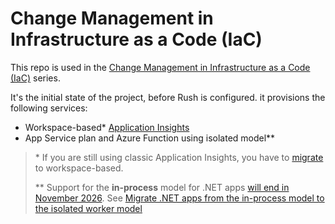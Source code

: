 # Change Management in Infrastructure as a Code (IaC)

This repo is used in the [Change Management in Infrastructure as a Code (IaC)](https://dev.to/kkazala/change-management-in-infrastructure-as-a-code-iac-32kn) series.

It's the initial state of the project, before Rush is configured. 
it provisions the following services:

-  Workspace-based* [Application Insights](https://learn.microsoft.com/en-us/azure/azure-monitor/app/create-workspace-resource?tabs=bicep)
-  App Service plan and Azure Function using isolated model**

> \* If you are still using classic Application Insights, you have to [migrate](https://learn.microsoft.com/en-us/azure/azure-monitor/app/convert-classic-resource) to workspace-based. 
>
> \*\* Support for the **in-process** model for .NET apps [will end in November 2026](https://azure.microsoft.com/en-us/updates/retirement-support-for-the-inprocess-model-for-net-apps-in-azure-functions-ends-10-november-2026). See [Migrate .NET apps from the in-process model to the isolated worker model](https://learn.microsoft.com/en-us/azure/azure-functions/migrate-dotnet-to-isolated-model?tabs=net8)
